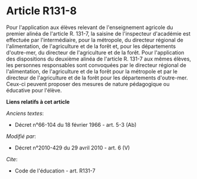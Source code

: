 # Article R131-8

Pour l'application aux élèves relevant de l'enseignement agricole du premier alinéa de l'article R. 131-7, la saisine de
l'inspecteur d'académie est effectuée par l'intermédiaire, pour la métropole, du         directeur régional de
l'alimentation, de l'agriculture et de la forêt  et, pour les départements d'outre-mer, du directeur de l'agriculture et de
la forêt. Pour l'application des dispositions du deuxième alinéa de l'article R. 131-7 aux mêmes élèves, les personnes
responsables sont convoquées par le         directeur régional de l'alimentation, de l'agriculture et de la forêt  pour la
métropole et par le directeur de l'agriculture et de la forêt pour les départements d'outre-mer. Ceux-ci peuvent proposer des
mesures de nature pédagogique ou éducative pour l'élève.

**Liens relatifs à cet article**

_Anciens textes_:

  - Décret n°66-104 du 18 février 1966 - art. 5-3 (Ab)

_Modifié par_:

  - Décret n°2010-429 du 29 avril 2010 - art. 6 (V)

_Cite_:

  - Code de l'éducation - art. R131-7
